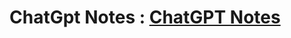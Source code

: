<h1>ChatGpt Notes : <a href="https://chatgpt.com/share/68bacf16-64dc-8006-801e-39b9f3448592" target="_blank">ChatGPT Notes</a></h1>